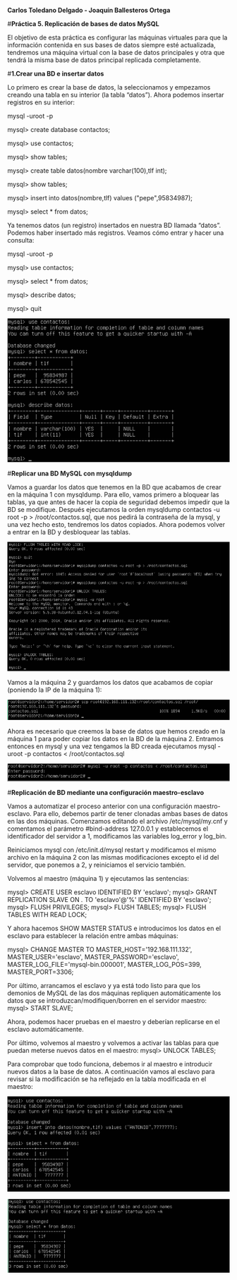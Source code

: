 **Carlos Toledano Delgado - Joaquín Ballesteros Ortega**

#**Práctica 5. Replicación de bases de datos MySQL**

El objetivo de esta práctica es configurar las máquinas virtuales para que la información contenida en sus bases de datos siempre esté actualizada, tendremos una máquina virtual con la base de datos principales y otra que tendrá la misma base de datos principal replicada completamente.


#**1.Crear una BD e insertar datos**

Lo primero es crear la base de datos, la seleccionamos y empezamos creando una tabla en su interior (la tabla “datos”). Ahora podemos insertar registros en su interior:

mysql -uroot -p

mysql> create database contactos;

mysql> use contactos;

mysql> show tables;

mysql> create table datos(nombre varchar(100),tlf int);

mysql> show tables;

mysql> insert into datos(nombre,tlf) values ("pepe",95834987);

mysql> select * from datos;


Ya tenemos datos (un registro) insertados en nuestra BD llamada “datos”. Podemos
haber insertado más registros. Veamos cómo entrar y hacer una consulta:

mysql -uroot -p

mysql> use contactos;

mysql> select * from datos;

mysql> describe datos;

mysql> quit

![curl](https://github.com/carlillostole/Carlillostole-swap/blob/master/PRACTICA5/img/1.png)


#**Replicar una BD MySQL con mysqldump**

Vamos a guardar los datos que tenemos en la BD que acabamos de crear en la máquina 1 con mysqldump. Para ello, vamos primero a bloquear las tablas, ya que antes de hacer la copia de seguridad debemos impedir que la BD se modifique. Después ejecutamos la orden mysqldump contactos -u root -p > /root/contactos.sql, que nos pedirá la contraseña de la mysql, y una vez hecho esto, tendremos los datos copiados. Ahora podemos volver a entrar en la BD y desbloquear las tablas.

![curl](https://github.com/carlillostole/Carlillostole-swap/blob/master/PRACTICA5/img/2.png)


Vamos a la máquina 2 y guardamos los datos que acabamos de copiar (poniendo la IP de la máquina 1):

![curl](https://github.com/carlillostole/Carlillostole-swap/blob/master/PRACTICA5/img/3.png)

Ahora es necesario que creemos la base de datos que hemos creado en la máquina 1 para poder copiar los datos en la BD de la máquina 2. Entramos entonces en mysql y una vez tengamos la BD creada ejecutamos mysql -uroot -p contactos < /root/contactos.sql

![curl](https://github.com/carlillostole/Carlillostole-swap/blob/master/PRACTICA5/img/4.png)




#**Replicación de BD mediante una configuración maestro-esclavo**

Vamos a automatizar el proceso anterior con una configuración maestro-esclavo. Para ello, debemos partir de tener clonadas ambas bases de datos en las dos máquinas.
Comenzamos editando el archivo /etc/mysql/my.cnf y comentamos el parámetro #bind-address 127.0.0.1 y establecemos el identificador del servidor a 1, modificamos las variables log_error y log_bin.

Reiniciamos mysql con /etc/init.d/mysql restart y modificamos el mismo archivo en la máquina 2 con las mismas modificaciones excepto el id del servidor, que ponemos a 2, y reiniciamos el servicio también.

Volvemos al maestro (máquina 1) y ejecutamos las sentencias:

mysql> CREATE USER esclavo IDENTIFIED BY 'esclavo';
mysql> GRANT REPLICATION SLAVE ON *.* TO 'esclavo'@'%'
IDENTIFIED BY 'esclavo';
mysql> FLUSH PRIVILEGES;
mysql> FLUSH TABLES;
mysql> FLUSH TABLES WITH READ LOCK;

Y ahora hacemos SHOW MASTER STATUS e introducimos los datos en el esclavo para establecer la relación entre ambas máquinas:

mysql> CHANGE MASTER TO MASTER_HOST='192.168.111.132',
MASTER_USER='esclavo', MASTER_PASSWORD='esclavo',
MASTER_LOG_FILE='mysql-bin.000001', MASTER_LOG_POS=399,
MASTER_PORT=3306;


Por último, arrancamos el esclavo y ya está todo listo para que los demonios de
MySQL de las dos máquinas repliquen automáticamente los datos que se
introduzcan/modifiquen/borren en el servidor maestro:
mysql> START SLAVE;

Ahora, podemos hacer pruebas en el maestro y deberían replicarse en el esclavo
automáticamente.

Por último, volvemos al maestro y volvemos a activar las tablas para que puedan
meterse nuevos datos en el maestro:
mysql> UNLOCK TABLES;

Para comprobar que todo funciona, debemos ir al maestro e introducir nuevos datos a
la base de datos. A continuación vamos al esclavo para revisar si la modificación se ha
reflejado en la tabla modificada en el maestro:

![curl](https://github.com/carlillostole/Carlillostole-swap/blob/master/PRACTICA5/img/5.png)


![curl](https://github.com/carlillostole/Carlillostole-swap/blob/master/PRACTICA5/img/6.png)
